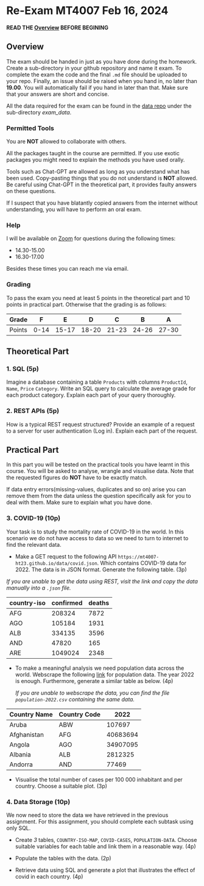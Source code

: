 # Re-Exam MT4007 Feb 16, 2024

**READ THE [Overview](#overview) BEFORE BEGINING**

## Overview 

The exam should be handed in just as you have done during the homework. Create a
sub-directory in your github repository and name it exam. To complete the exam
the code and the final `.md` file should be uploaded to your repo. Finally, an
issue should be raised when you hand in, no later than **19.00**. You will
automatically fail if you hand in later than that. Make sure that your answers
are short and concise.

All the data required for the exam can be found in the [data
repo](https://github.com/mt4007-ht23/data) under the sub-directory *exam_data*.

### Permitted Tools

You are **NOT** allowed to collaborate with others.

All the packages taught in the course are permitted. If you use exotic packages
you might need to explain the methods you have used orally. 

Tools such as Chat-GPT are allowed as long as you understand what has been used.
Copy-pasting things that you do not understand is **NOT** allowed. Be careful
using Chat-GPT in the theoretical part, it provides faulty answers on these
questions. 

If I suspect that you have blatantly copied answers from the internet without
understanding, you will have to perform an oral exam.

### Help

I will be available on [Zoom](https://stockholmuniversity.zoom.us/j/6254185246) for questions during the following times:
- 14.30-15.00
- 16.30-17.00 

Besides these times you can reach me via email.

### Grading

To pass the exam you need at least 5 points in the theoretical part and 10
points in practical part. Otherwise that the grading is as follows:

| Grade  | F  | E  | D  | C  | B  | A  |
|--------|----|----|----|----|----|----|
| Points | 0-14 | 15-17 | 18-20 | 21-23 | 24-26 | 27-30 |

## Theoretical Part

### 1. SQL (5p)

Imagine a database containing a table `Products` with columns `ProductId`,
`Name`, `Price` `Category`. Write an SQL query to calculate the average grade
for each product category. Explain each part of your query thoroughly.

### 2. REST APIs (5p)

How is a typical REST request structured? Provide an example of a request
to a server for user authentication (Log in). Explain each part of the request. 

## Practical Part

In this part you will be tested on the practical tools you have learnt in this
course. You will be asked to analyse, wrangle and visualise data. Note that the
requested figures do **NOT** have to be exactly match. 

If data entry errors(missing-values, duplicates and so on) arise you can remove
them from the data unless the question specifically ask for you to deal with
them. Make sure to explain what you have done.

### 3. COVID-19 (10p)

Your task is to study the mortality rate of COVID-19 in the world. In this
scenario we do not have access to data so we need to turn to internet to find
the relevant data.

- Make a GET request to the following API
  `https://mt4007-ht23.github.io/data/covid.json`. Which contains COVID-19 data
  for 2022. The data is in JSON format. Generate the following table. (3p)

*If you are unable to get the data using REST, visit the link and copy the
data manually into a `.json` file.*

| country-iso | confirmed | deaths |
|-------------|-----------|--------|
| AFG         | 208324    | 7872   |
| AGO         | 105184    | 1931   |
| ALB         | 334135    | 3596   |
| AND         | 47820     | 165    |
| ARE         | 1049024   | 2348   |


- To make a meaningful analysis we need population data across the world.
  Webscrape the following
  [link](https://www.populationu.com/gen/population-by-country) for population
  data. The year 2022 is enough. Furthermore, generate a similar table as below. (4p)

  *If you are unable to webscrape the data, you can find the file
  `population-2022.csv` containing the same data.*

| Country Name | Country Code | 2022     |
|--------------|--------------|----------|
| Aruba        | ABW          | 107697   |
| Afghanistan  | AFG          | 40683694 |
| Angola       | AGO          | 34907095 |
| Albania      | ALB          | 2812325  |
| Andorra      | AND          | 77469    |

- Visualise the total number of cases per 100 000
  inhabitant and per country. Choose a suitable plot. (3p)

### 4. Data Storage (10p)

We now need to store the data we have retrieved in the previous assignment. For
this assignment, you should complete each subtask using only SQL. 

- Create *3* tables, `COUNTRY-ISO-MAP`, `COVID-CASES`, `POPULATION-DATA`. Choose
  suitable variables for each table and link them in a reasonable way. (4p)

- Populate the tables with the data. (2p)

- Retrieve data using SQL and generate a plot that illustrates the effect of
  covid in each country. (4p)



